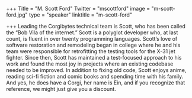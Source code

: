 +++
Title = "M. Scott Ford"
Twitter = "mscottford"
image = "m-scott-ford.jpg"
type = "speaker"
linktitle = "m-scott-ford"

+++
Leading the Corgibytes technical team is Scott, who has been called the “Bob Vila of the internet.” Scott is a polyglot developer who, at last count, is fluent in over twenty programming languages. Scott’s love of software restoration and remodeling began in college where he and his team were responsible for retrofitting the testing tools for the X-31 jet fighter. Since then, Scott has maintained a test-focused approach to his work and found the most joy in projects where an existing codebase needed to be improved.
In addition to fixing old code, Scott enjoys anime, reading sci-fi fiction and comic books and spending time with his family. And yes, he does have a Corgi, her name is Ein, and if you recognize that reference, we might just give you a discount.
